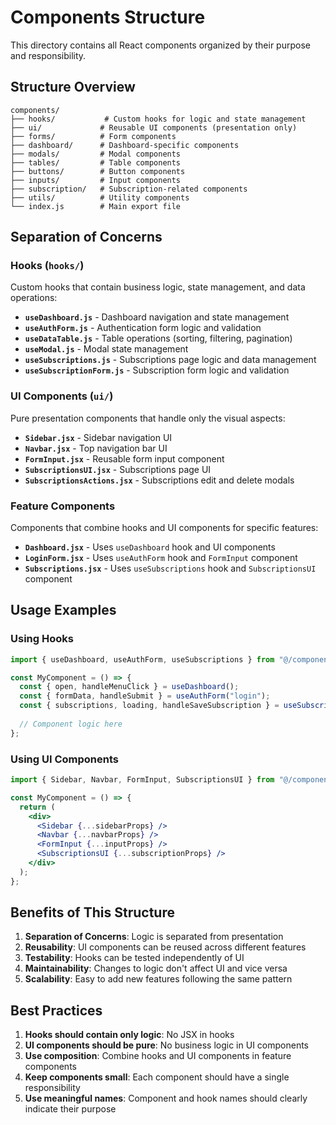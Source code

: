 # Components Structure

This directory contains all React components organized by their purpose and responsibility.

## Structure Overview

```
components/
├── hooks/           # Custom hooks for logic and state management
├── ui/             # Reusable UI components (presentation only)
├── forms/          # Form components
├── dashboard/      # Dashboard-specific components
├── modals/         # Modal components
├── tables/         # Table components
├── buttons/        # Button components
├── inputs/         # Input components
├── subscription/   # Subscription-related components
├── utils/          # Utility components
└── index.js        # Main export file
```

## Separation of Concerns

### Hooks (`hooks/`)
Custom hooks that contain business logic, state management, and data operations:

- **`useDashboard.js`** - Dashboard navigation and state management
- **`useAuthForm.js`** - Authentication form logic and validation
- **`useDataTable.js`** - Table operations (sorting, filtering, pagination)
- **`useModal.js`** - Modal state management
- **`useSubscriptions.js`** - Subscriptions page logic and data management
- **`useSubscriptionForm.js`** - Subscription form logic and validation

### UI Components (`ui/`)
Pure presentation components that handle only the visual aspects:

- **`Sidebar.jsx`** - Sidebar navigation UI
- **`Navbar.jsx`** - Top navigation bar UI
- **`FormInput.jsx`** - Reusable form input component
- **`SubscriptionsUI.jsx`** - Subscriptions page UI
- **`SubscriptionsActions.jsx`** - Subscriptions edit and delete modals

### Feature Components
Components that combine hooks and UI components for specific features:

- **`Dashboard.jsx`** - Uses `useDashboard` hook and UI components
- **`LoginForm.jsx`** - Uses `useAuthForm` hook and `FormInput` component
- **`Subscriptions.jsx`** - Uses `useSubscriptions` hook and `SubscriptionsUI` component

## Usage Examples

### Using Hooks
```jsx
import { useDashboard, useAuthForm, useSubscriptions } from "@/components/hooks";

const MyComponent = () => {
  const { open, handleMenuClick } = useDashboard();
  const { formData, handleSubmit } = useAuthForm("login");
  const { subscriptions, loading, handleSaveSubscription } = useSubscriptions();
  
  // Component logic here
};
```

### Using UI Components
```jsx
import { Sidebar, Navbar, FormInput, SubscriptionsUI } from "@/components/ui";

const MyComponent = () => {
  return (
    <div>
      <Sidebar {...sidebarProps} />
      <Navbar {...navbarProps} />
      <FormInput {...inputProps} />
      <SubscriptionsUI {...subscriptionProps} />
    </div>
  );
};
```

## Benefits of This Structure

1. **Separation of Concerns**: Logic is separated from presentation
2. **Reusability**: UI components can be reused across different features
3. **Testability**: Hooks can be tested independently of UI
4. **Maintainability**: Changes to logic don't affect UI and vice versa
5. **Scalability**: Easy to add new features following the same pattern

## Best Practices

1. **Hooks should contain only logic**: No JSX in hooks
2. **UI components should be pure**: No business logic in UI components
3. **Use composition**: Combine hooks and UI components in feature components
4. **Keep components small**: Each component should have a single responsibility
5. **Use meaningful names**: Component and hook names should clearly indicate their purpose 